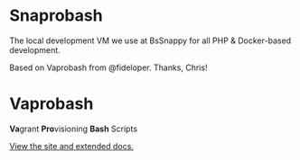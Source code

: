 # Snaprobash

The local development VM we use at BsSnappy for all PHP &amp; Docker-based development.

Based on Vaprobash from @fideloper.  Thanks, Chris!

# Vaprobash

**Va**&#x200B;grant **Pro**&#x200B;visioning **Bash** Scripts

[View the site and extended docs.](http://fideloper.github.io/Vaprobash/index.html)


